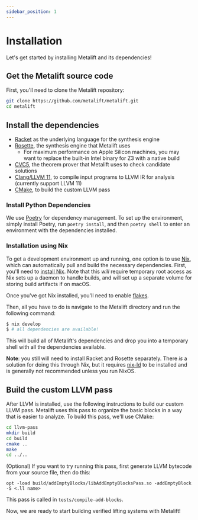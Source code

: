 ```yaml
---
sidebar_position: 1
---
```


# Installation
Let's get started by installing Metalift and its dependencies!

## Get the Metalift source code
First, you'll need to clone the Metalift repository:

```bash
git clone https://github.com/metalift/metalift.git
cd metalift
```

## Install the dependencies
- [Racket](https://racket-lang.org) as the underlying language for the synthesis engine
- [Rosette](https://github.com/emina/rosette), the synthesis engine that Metalift uses
  - For maximum performance on Apple Silicon machines, you may want to replace the built-in Intel binary for Z3 with a native build
- [CVC5](https://cvc5.github.io/), the theorem prover that Metalift uses to check candidate solutions
- [Clang/LLVM 11](https://llvm.org), to compile input programs to LLVM IR for analysis (currently support LLVM 11)
- [CMake](https://cmake.org/), to build the custom LLVM pass

### Install Python Dependencies
We use [Poetry](https://python-poetry.org/) for dependency management. To set up the environment, simply install Poetry, run `poetry install`, and then `poetry shell` to enter an environment with the dependencies installed.

### Installation using Nix
To get a development environment up and running, one option is to use [Nix](https://nixos.org/), which can automatically pull and build the necessary dependencies. First, you'll need to [install Nix](https://nixos.org/download.html). Note that this _will_ require temporary root access as Nix sets up a daemon to handle builds, and will set up a separate volume for storing build artifacts if on macOS.

Once you've got Nix installed, you'll need to enable [flakes](https://nixos.wiki/wiki/Flakes).

Then, all you have to do is navigate to the Metalift directory and run the following command:
```bash
$ nix develop
$ # all dependencies are available!
```

This will build all of Metalift's dependencies and drop you into a temporary shell with all the dependencies available.

**Note**: you still will need to install Racket and Rosette separately. There _is_ a solution for doing this through Nix, but it requires [nix-ld](https://github.com/Mic92/nix-ld) to be installed and is generally not recommended unless you run NixOS.

## Build the custom LLVM pass
After LLVM is installed, use the following instructions to build our custom LLVM pass. 
Metalift uses this pass to organize the basic blocks in a way that is easier to analyze. To build this pass, we'll use CMake:

```bash
cd llvm-pass
mkdir build
cd build
cmake ..
make
cd ../..
```

(Optional) If you want to try running this pass, first generate LLVM bytecode from your source file, then do this:
````angular2
opt -load build/addEmptyBlocks/libAddEmptyBlocksPass.so -addEmptyBlock -S <.ll name>
````
This pass is called in `tests/compile-add-blocks`.

Now, we are ready to start building verified lifting systems with Metalift!
